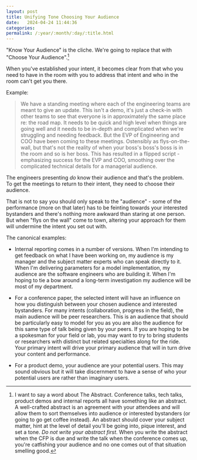 ```yaml
---
layout: post
title: Unifying Tone Choosing Your Audience
date:   2024-04-24 11:44:36
categories: 
permalink: /:year/:month/:day/:title.html
---
```


"Know Your Audience" is the cliche.  We're going to replace that with "Choose Your Audience".[^1]

When you've established your intent, it becomes clear from that who you need to have in the room with you to address that intent and who in the room can't get you there.  

Example:

>We have a standing meeting where each of the engineering teams are meant to give an update. This isn't a demo, it's just a check-in with other teams to see that everyone is in approximately the same place re: the road map.  It needs to be quick and high level when things are going well and it needs to be in-depth and complicated when we're struggling and needing feedback. But the EVP of Engineering and COO have been coming to these meetings.  Ostensibly as flys-on-the-wall, but that's not the reality of when your boss's boss's boss is in the room and so is her boss.  This has resulted in a flipped script - emphasizing success for the EVP and COO, smoothing over the complicated technical details for a managerial audience.

The engineers presenting _do_ know their audience and that's the problem.  To get the meetings to return to their intent, they need to choose their audience.

That is not to say you should only speak to the "audience" - some of the performance (more on that later) has to be feinting towards your interested bystanders and there's nothing more awkward than staring at one person.  But when "flys on the wall" come to town, altering your approach for them will undermine the intent you set out with.

The canonical examples:

- Internal reporting comes in a number of versions. When I'm intending to get feedback on what I have been working on, my audience is my manager and the subject matter experts who can speak directly to it.  When I'm delivering parameters for a model implementation, my audience are the software engineers who are building it.  When I'm hoping to tie a bow around a long-term investigation my audience will be most of my department. 

- For a conference paper, the selected intent will have an influence on how you distinguish between your chosen audience and interested bystanders.  For many intents (collaboration, progress in the field), the main audience will be peer researchers.  This is an audience that should be particularly easy to model for you as you are also the audience for this same type of talk being given by your peers.  If you are hoping to be a spokesman for your field or lab, you may want to try to bring students or researchers with distinct but related specialties along for the ride.  Your primary intent will drive your primary audience that will in turn drive your content and performance.

- For a product demo, your audience are your potential users.  This may sound obvious but it will take discernment to have a sense of who your potential users are rather than imaginary users.  


[^1]: I want to say a word about The Abstract.  Conference talks, tech talks, product demos and internal reports all have something like an abstract.  A well-crafted abstract is an agreement with your attendees and will allow them to sort themselves into audience or interested bystanders (or going to go get coffee instead).  An abstract should cover your subject matter, hint at the level of detail you'll be going into, pique interest, and set a tone.  _Do not write your abstract first_.  When you write the abstract when the CFP is due and write the talk when the conference comes up, you're catfishing your audience and no one comes out of that situation smelling good.
